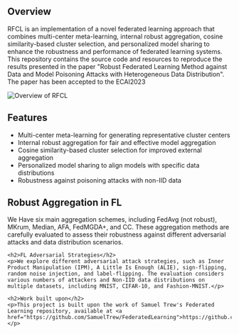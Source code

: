 <html>
<head>
    <title>Robust Federated Learning Method against Data and Model Poisoning Attacks with Heterogeneous Data Distribution</title>
</head>
<body>
<h2>Overview</h2>
    <p>RFCL is an implementation of a novel federated learning approach that combines multi-center meta-learning, 
      internal robust aggregation, cosine similarity-based cluster selection, and personalized model sharing to enhance the robustness 
      and performance of federated learning systems. This repository contains the source code and resources to reproduce the results presented 
      in the paper "Robust Federated Learning Method against Data and Model Poisoning Attacks with Heterogeneous Data Distribution". The paper has been accepted to the ECAI2023 </p>
   <img src="rfcl_logo.png" alt="Overview of RFCL">
    <h2>Features</h2>
    <ul>
        <li>Multi-center meta-learning for generating representative cluster centers</li>
        <li>Internal robust aggregation for fair and effective model aggregation</li>
        <li>Cosine similarity-based cluster selection for improved external aggregation</li>
        <li>Personalized model sharing to align models with specific data distributions</li>
        <li>Robustness against poisoning attacks with non-IID data</li>
    </ul>
    <h2>Robust Aggregation in FL</h2>
    <p>We Have six main aggregation schemes, including FedAvg (not robust), MKrum, Median, AFA, FedMGDA+, and CC. These aggregation methods are 
    carefully evaluated to assess their robustness against different adversarial attacks and data distribution scenarios.</p>

    <h2>FL Adversarial Strategies</h2>
    <p>We explore different adversarial attack strategies, such as Inner Product Manipulation (IPM), A Little Is Enough (ALIE), sign-flipping, random noise injection, and label-flipping. The evaluation considers various numbers of attackers and Non-IID data distributions on multiple datasets, including MNIST, CIFAR-10, and Fashion-MNIST.</p>

    <h2>Work built upon</h2>
    <p>This project is built upon the work of Samuel Trew's Federated Learning repository, available at <a href="https://github.com/SamuelTrew/FederatedLearning">https://github.com/SamuelTrew/FederatedLearning</a>.</p>
